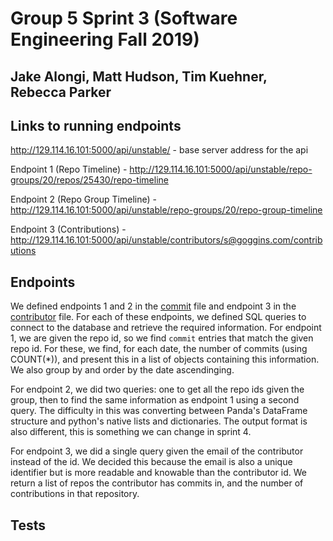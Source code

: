 # Group 5 Sprint 3 (Software Engineering Fall 2019)

## Jake Alongi, Matt Hudson, Tim Kuehner, Rebecca Parker

## Links to running endpoints

http://129.114.16.101:5000/api/unstable/ - base server address for the api

Endpoint 1 (Repo Timeline) - http://129.114.16.101:5000/api/unstable/repo-groups/20/repos/25430/repo-timeline

Endpoint 2 (Repo Group Timeline) - http://129.114.16.101:5000/api/unstable/repo-groups/20/repo-group-timeline

Endpoint 3 (Contributions) - http://129.114.16.101:5000/api/unstable/contributors/s@goggins.com/contributions

## Endpoints

We defined endpoints 1 and 2 in the [commit](../augur/metrics/commit/commit.py) file and endpoint 3 in the [contributor](../augur/metrics/contributor/contributor.py) file. For each of these endpoints, we defined SQL queries to connect to the
database and retrieve the required information. For endpoint 1, we are given the repo id, so we find `commit` entries that
match the given repo id. For these, we find, for each date, the number of commits (using COUNT(\*)), and present this in a list
of objects containing this information. We also group by and order by the date ascendinging.

For endpoint 2, we did two queries: one to get all the repo ids given the group, then to find the same information as endpoint
1 using a second query. The difficulty in this was converting between Panda's DataFrame structure and python's native lists
and dictionaries. The output format is also different, this is something we can change in sprint 4.

For endpoint 3, we did a single query given the email of the contributor instead of the id. We decided this because the email
is also a unique identifier but is more readable and knowable than the contributor id. We return a list of repos the contributor has commits in, and the number of contributions in that repository. 

## Tests
